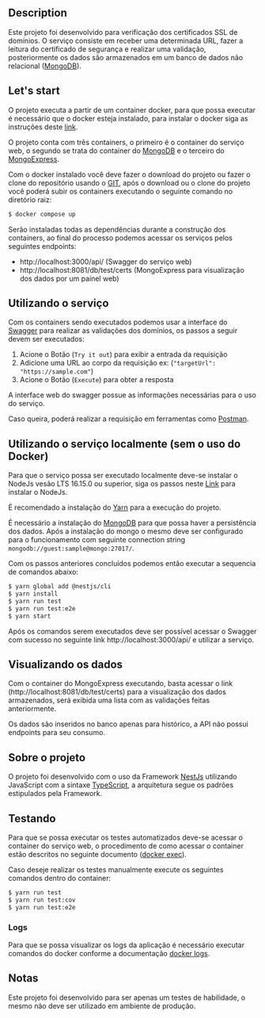 ## Description

Este projeto foi desenvolvido para verificação dos certificados SSL de domínios. O serviço consiste em receber uma determinada URL, fazer a leitura do certificado de segurança e realizar uma validação, posteriormente os dados são armazenados em um banco de dados não relacional ([MongoDB](https://www.mongodb.com/docs/)).

## Let's start

O projeto executa a partir de um container docker, para que possa executar é necessário que o docker esteja instalado, para instalar o docker siga as instruções deste [link](https://docs.docker.com/get-docker/).

O projeto conta com três containers, o primeiro é o container do serviço web, o segundo se trata do container do [MongoDB](https://www.mongodb.com/docs/) e o terceiro do [MongoExpress](https://github.com/mongo-express/mongo-express).

Com o docker instalado você deve fazer o download do projeto ou fazer o clone do repositório usando o [GIT](https://git-scm.com/doc), após o download ou o clone do projeto você poderá subir os containers executando o seguinte comando no diretório raiz:

```bash
$ docker compose up
```
Serão instaladas todas as dependências durante a construção dos containers, ao final do processo podemos acessar os serviços pelos seguintes endpoints:

- http://localhost:3000/api/ (Swagger do serviço web)
- http://localhost:8081/db/test/certs (MongoExpress para visualização dos dados por um painel web)

## Utilizando o serviço

Com os containers sendo executados podemos usar a interface do [Swagger](https://swagger.io/docs/) para realizar as validações dos domínios, os passos a seguir devem ser executados:

1. Acione o Botão (`Try it out`) para exibir a entrada da requisição
2. Adicione uma URL ao corpo da requisição ex: (`"targetUrl": "https://sample.com"`)
3. Acione o Botão (`Execute`) para obter a resposta

A interface web do swagger possue as informações necessárias para o uso do serviço.

Caso queira, poderá realizar a requisição em ferramentas como [Postman](https://learning.postman.com/docs/getting-started/introduction/).

## Utilizando o serviço localmente (sem o uso do Docker)

Para que o serviço possa ser executado localmente deve-se instalar o NodeJs vesão LTS 16.15.0 ou superior, siga os passos neste [Link](https://nodejs.org/en/download/) para instalar o NodeJs.

É recomendado a instalação do [Yarn](https://yarnpkg.com) para a execução do projeto.

É necessário a instalação do [MongoDB](https://www.mongodb.com/docs/manual/installation/) para que possa haver a persistência dos dados. Após a instalação do mongo o mesmo deve ser configurado para o funcionamento com seguinte connection string `mongodb://guest:sample@mongo:27017/`.

Com os passos anteriores concluídos podemos então executar a sequencia de comandos abaixo:

```bash
$ yarn global add @nestjs/cli
$ yarn install
$ yarn run test
$ yarn run test:e2e
$ yarn start
```
Após os comandos serem executados deve ser possível acessar o Swagger com sucesso no seguinte link http://localhost:3000/api/ e utilizar a serviço.

## Visualizando os dados

Com o container do MongoExpress executando, basta acessar o link (http://localhost:8081/db/test/certs) para a visualização dos dados armazenados, será exibida uma lista com as validações feitas anteriormente.

Os dados são inseridos no banco apenas para histórico, a API não possui endpoints para seu consumo.

## Sobre o projeto

O projeto foi desenvolvido com o uso da Framework [NestJs](https://docs.nestjs.com/) utilizando JavaScript com a sintaxe [TypeScript](https://www.typescriptlang.org/docs/), a arquitetura segue os padrões estipulados pela Framework.

## Testando

Para que se possa executar os testes automatizados deve-se acessar o container do serviço web, o procedimento de como acessar o container estão descritos no seguinte documento ([docker exec](https://docs.docker.com/engine/reference/commandline/exec/)).

Caso deseje realizar os testes manualmente execute os seguintes comandos dentro do container:

```bash
$ yarn run test
$ yarn run test:cov
$ yarn run test:e2e
```
### Logs

Para que se possa visualizar os logs da aplicação é necessário executar comandos do docker conforme a documentação [docker logs](https://docs.docker.com/engine/reference/commandline/logs/).

## Notas

Este projeto foi desenvolvido para ser apenas um testes de habilidade, o mesmo não deve ser utilizado em ambiente de produção.

